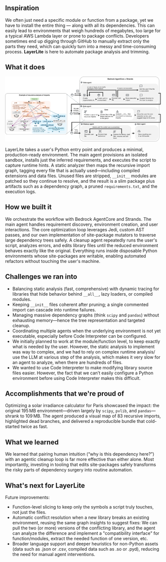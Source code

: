 ## Inspiration

We often just need a specific module or function from a package, yet we have to install the entire thing — along with all its dependencies. This can easily lead to environments that weigh hundreds of megabytes, too large for a typical AWS Lambda layer or prone to package conflicts. Developers sometimes end up digging through GitHub to manually extract only the parts they need, which can quickly turn into a messy and time-consuming process. **LayerLite** is here to automate package analysis and trimming.

## What it does

![Architecture](https://raw.githubusercontent.com/QuentinFuxa/LayerLite/refs/heads/main/architecture_aws.png)

LayerLite takes a user's Python entry point and produces a minimal, production-ready environment. The main agent provisions an isolated sandbox, installs just the inferred requirements, and executes the script to capture runtime hints. A static analyzer then maps the recursive import graph, tagging every file that is actually used—including compiled extensions and data files. Unused files are stripped, `__init__` modules are patched so they continue to resolve, and the result is a slim package plus artifacts such as a dependency graph, a pruned `requirements.txt`, and the execution logs.

## How we built it

We orchestrate the workflow with Bedrock AgentCore and Strands. The main agent handles requirement discovery, environment creation, and user interactions. The core optimization loop leverages Jedi, custom AST passes, and our own implementation of site-package mutators to traverse large dependency trees safely.
A cleanup agent repeatedly runs the user's script, analyzes errors, and edits library files until the reduced environment behaves exactly like the original. Everything runs inside disposable Python environments whose site-packages are writable, enabling automated refactors without touching the user's machine.

## Challenges we ran into

- Balancing static analysis (fast, comprehensive) with dynamic tracing for libraries that hide behavior behind `__all__`, lazy loaders, or compiled modules.
- Keeping `__init__` files coherent after pruning; a single commented import can cascade into runtime failures.
- Managing massive dependency graphs (think `scipy` and `pandas`) without exhausting memory—hence the tree representation and targeted cleanup.
- Coordinating multiple agents when the underlying environment is not yet executable, especially before Code Interpreter can be configured.
- We initially planned to work at the module/function level, to keep exactly what is needed by the user. However, the static analysis to implement was way to complex, and we had to rely on complex runtime analysis/ use the LLM at various step of the analysis, which makes it very slow for an agent to analyze, when there are hundreds of files.
- We wanted to use Code Interpreter to make modifying library source files easier. However, the fact that we can’t easily configure a Python environment before using Code Interpreter makes this difficult.

## Accomplishments that we're proud of

Optimizing a solar irradiance calculator for Paris showcased the impact: the original 195 MB environment—driven largely by `scipy`, `pvlib`, and `pandas`—shrank to 109 MB. The agent produced a visual map of 83 recursive imports, highlighted dead branches, and delivered a reproducible bundle that cold-started twice as fast.

## What we learned

We learned that pairing human intuition (“why is this dependency here?”) with an agentic cleanup loop is far more effective than either alone. Most importantly, investing in tooling that edits site-packages safely transforms the risky parts of dependency surgery into routine automation.

## What's next for LayerLite

Future improvements:
- Function-level slicing to keep only the symbols a script truly touches, not just the files.
- Automatic conflict resolution when a new library breaks an existing environment, reusing the same graph insights to suggest fixes: We can pull the two (or more) versions of the conflicting library, and the agent can analyze the difference and implement a "compatibility interface" for function/modules, extract the needed function of one version, etc.
- Broader language support and deeper heuristics for non-Python assets (data such as .json or .csv, compiled data such as .so or .pyd), reducing the need for manual agent interventions.
